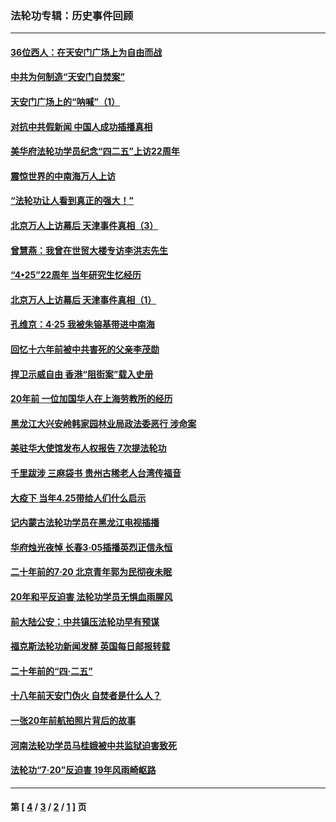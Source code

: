 ### 法轮功专辑：历史事件回顾
---
#### [36位西人：在天安门广场上为自由而战](../../pages/nf5793/n13390029.md?12140430) 
#### [中共为何制造“天安门自焚案”](../../pages/nf5793/n13183270.md?12140430) 
#### [天安门广场上的“呐喊”（1）](../../pages/nf5793/n13105277.md?12140430) 
#### [对抗中共假新闻 中国人成功插播真相](../../pages/nf5793/n12910618.md?12140430) 
#### [美华府法轮功学员纪念“四二五”上访22周年](../../pages/nf5793/n12904445.md?12140430) 
#### [震惊世界的中南海万人上访](../../pages/nf5793/n12903976.md?12140430) 
#### [“法轮功让人看到真正的强大！”](../../pages/nf5793/n12903195.md?12140430) 
#### [北京万人上访幕后 天津事件真相（3）](../../pages/nf5793/n12902807.md?12140430) 
#### [曾慧燕：我曾在世贸大楼专访李洪志先生](../../pages/nf5793/n12898729.md?12140430) 
#### [“4•25”22周年 当年研究生忆经历](../../pages/nf5793/n12894152.md?12140430) 
#### [北京万人上访幕后 天津事件真相（1）](../../pages/nf5793/n12885174.md?12140430) 
#### [孔维京：4·25 我被朱镕基带进中南海](../../pages/nf5793/n12864987.md?12140430) 
#### [回忆十六年前被中共害死的父亲李茂勋](../../pages/nf5793/n12880270.md?12140430) 
#### [捍卫示威自由 香港“阻街案”载入史册](../../pages/nf5793/n12811245.md?12140430) 
#### [20年前 一位加国华人在上海劳教所的经历](../../pages/nf5793/n12707932.md?12140430) 
#### [黑龙江大兴安岭韩家园林业局政法委恶行 涉命案](../../pages/nf5793/n12622815.md?12140430) 
#### [美驻华大使馆发布人权报告 7次提法轮功](../../pages/nf5793/n12520541.md?12140430) 
#### [千里跋涉 三麻袋书 贵州古稀老人台湾传福音](../../pages/nf5793/n12198750.md?12140430) 
#### [大疫下 当年4.25带给人们什么启示](../../pages/nf5793/n12058565.md?12140430) 
#### [记内蒙古法轮功学员在黑龙江电视插播](../../pages/nf5793/n11699194.md?12140430) 
#### [华府烛光夜悼 长春3·05插播英烈正信永恒](../../pages/nf5793/n11397432.md?12140430) 
#### [二十年前的7·20 北京青年郭为民彻夜未眠](../../pages/nf5793/n11354195.md?12140430) 
#### [20年和平反迫害 法轮功学员无惧血雨腥风](../../pages/nf5793/n11348279.md?12140430) 
#### [前大陆公安：中共镇压法轮功早有预谋](../../pages/nf5793/n11352168.md?12140430) 
#### [福克斯法轮功新闻发酵  英国每日邮报转载](../../pages/nf5793/n11285952.md?12140430) 
#### [二十年前的“四·二五”](../../pages/nf5793/n11207639.md?12140430) 
#### [十八年前天安门伪火 自焚者是什么人？](../../pages/nf5793/n10996556.md?12140430) 
#### [一张20年前航拍照片背后的故事](../../pages/nf5793/n10693797.md?12140430) 
#### [河南法轮功学员马桂娥被中共监狱迫害致死](../../pages/nf5793/n10684974.md?12140430) 
#### [法轮功“7‧20”反迫害 19年风雨崎岖路](../../pages/nf5793/n10570834.md?12140430) 

---
#### 第 [ [4](./4.md?12140430) / [3](./3.md?12140430) / [2](./2.md?12140430) / [1](./1.md?12140430) ] 页
